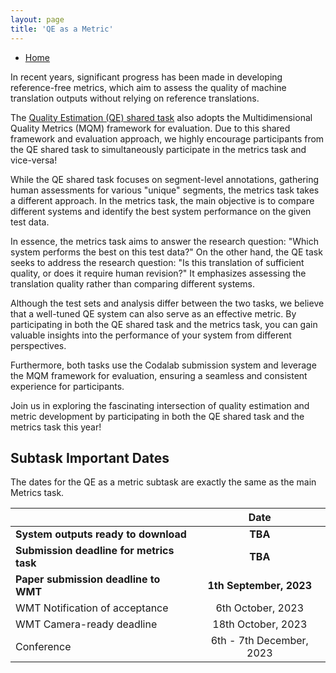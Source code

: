 ```yaml
---
layout: page
title: 'QE as a Metric'
---
```


* [Home](../index.md)

In recent years, significant progress has been made in developing reference-free metrics, which aim to assess the quality of machine translation outputs without relying on reference translations.

The [Quality Estimation (QE) shared task](https://wmt-qe-task.github.io/) also adopts the Multidimensional Quality Metrics (MQM) framework for evaluation. Due to this shared framework and evaluation approach, we highly encourage participants from the QE shared task to simultaneously participate in the metrics task and vice-versa!

While the QE shared task focuses on segment-level annotations, gathering human assessments for various "unique" segments, the metrics task takes a different approach. In the metrics task, the main objective is to compare different systems and identify the best system performance on the given test data.

In essence, the metrics task aims to answer the research question: "Which system performs the best on this test data?" On the other hand, the QE task seeks to address the research question: "Is this translation of sufficient quality, or does it require human revision?" It emphasizes assessing the translation quality rather than comparing different systems.

Although the test sets and analysis differ between the two tasks, we believe that a well-tuned QE system can also serve as an effective metric. By participating in both the QE shared task and the metrics task, you can gain valuable insights into the performance of your system from different perspectives.

Furthermore, both tasks use the Codalab submission system and leverage the MQM framework for evaluation, ensuring a seamless and consistent experience for participants.

Join us in exploring the fascinating intersection of quality estimation and metric development by participating in both the QE shared task and the metrics task this year!

## Subtask Important Dates

The dates for the QE as a metric subtask are exactly the same as the main Metrics task.

|  | Date |
| ----------- | :-----------: |
| **System outputs ready to download** | **TBA** |
| **Submission deadline for metrics task** |  **TBA** |
| **Paper submission deadline to WMT** | **1th September, 2023** |
| WMT Notification of acceptance | 6th October, 2023 |
| WMT Camera-ready deadline | 18th October, 2023 |
| Conference | 	6th - 7th December, 2023 |